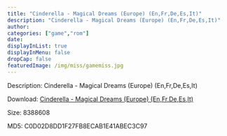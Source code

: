 ```yaml
---
title: "Cinderella - Magical Dreams (Europe) (En,Fr,De,Es,It)"
description: "Cinderella - Magical Dreams (Europe) (En,Fr,De,Es,It)"
author: 
categories: ["game","rom"]
date: 
displayInList: true
displayInMenu: false
dropCap: false
featuredImage: /img/miss/gamemiss.jpg
---
```


Description: Cinderella - Magical Dreams (Europe) (En,Fr,De,Es,It)

Download: <a style="text-decoration:underline;" href="https://mega.nz/#!ffJmkASY!t4B2Lbql-0LoLFLrOZ1TB3Dqsqg5i2S7KKJSReGLsLw" target = "_blank" rel = "nofollow" > Cinderella - Magical Dreams (Europe) (En,Fr,De,Es,It)</a>

Size: 8388608

MD5: C0D02D8DD1F27FB8ECAB1E41ABEC3C97

